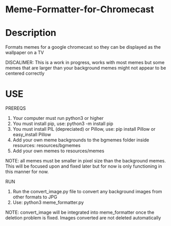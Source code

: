 # Meme-Formatter-for-Chromecast

# Description
  Formats memes for a google chromecast so they can be displayed as the wallpaper on a TV
  
  DISCALIMER:
  This is a work in progress, works with most memes but some memes that are larger than your background memes 
  might not appear to be centered correctly
  
  
# USE
 
  PREREQS
  1. Your computer must run python3 or higher
  2. You must install pip, use: python3 -m install pip
  3. You must install PIL (depreciated) or Pillow, use: pip install Pillow or easy_install Pillow
  4. Add your own meme backgrounds to the bgmemes folder inside resources: resources/bgmemes
  5. Add your own memes to resources/memes
  
  NOTE: all memes must be smaller in pixel size than the background memes. This will be focused upon and 
  fixed later but for now is only functioning in this manner for now.
  
  RUN
  1. Run the convert_image.py file to convert any background images from other formats to JPG
  2. Use: python3 meme_formatter.py
  
  NOTE: convert_image will be integrated into meme_formatter once the deletion problem is fixed.
        Images converted are not deleted automatically
